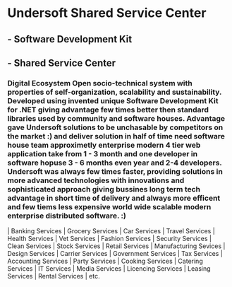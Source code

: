 # Undersoft Shared Service Center

## - Software Development Kit 
## - Shared Service Center

### Digital Ecosystem Open socio-technical system with properties of self-organization, scalability and sustainability. Developed using invented unique Software Development Kit for .NET giving advantage few times better then standard libraries used by community and software houses. Advantage gave Undersoft solutions to be unchasable by competitors on the market :) and deliver solution in half of time need software house team approximetly enterprise modern 4 tier web application take from 1 - 3 month and one developer in software hopuse 3 - 6 months even year and 2-4 developers. Undersoft was always few times faster, providing solutions in more advanced technologies with innovations and sophisticated approach giving bussines long term tech advantage in short time of delivery and always more efficent and few tiems less expensive world wide scalable modern enterprise distributed software. :)

| Banking Services | Grocery Services | Car Services | Travel Services | Health Services | Vet Services | Fashion Services | Security Services | Clean Services | Stock Services | Retail Services | Manufacturing Sevices | Design Services | Carrier Services | Government Services | Tax Services | Accounting Services | Party Services | Cooking Services | Catering Services | IT Services | Media Services | Licencing Services | Leasing Services | Rental Services | etc.

